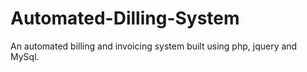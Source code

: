 # Automated-Dilling-System
An  automated billing and invoicing system built using php, jquery and MySql.
